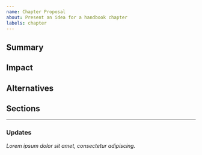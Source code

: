 ```yaml
---
name: Chapter Proposal
about: Present an idea for a handbook chapter
labels: chapter
---
```


<!--
Thank you for contributing!

Note that text in html comments will not be rendered.
-->

## Summary
<!-- A clear and concise description of the proposed chapter -->

## Impact
<!-- What benefit will this chapter provide -->

## Alternatives
<!-- Could this information go anywhere else? Has this already been written
elsewhere? -->

## Sections
<!--
A nested list of the expected sections of this chapter

For example

- Programming Languages
  - Functional
    - Haskell
    - Lisp
  - Object orientated
    - Python
    - C++
  - Procedural
    - C
    - Fortran
-->

---

### Updates

<!--
Please update this initial comment with important updates (e.g. decisions taken).
-->

*Lorem ipsum dolor sit amet, consectetur adipiscing.*

